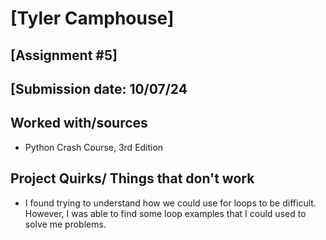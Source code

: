 # [Tyler Camphouse]
## [Assignment #5]
## [Submission date: 10/07/24
## Worked with/sources 
* Python Crash Course, 3rd Edition
## Project Quirks/ Things that don't work
* I found trying to understand how we could use for loops to be difficult. However, I was able to find some loop examples that I could used to solve me problems. 